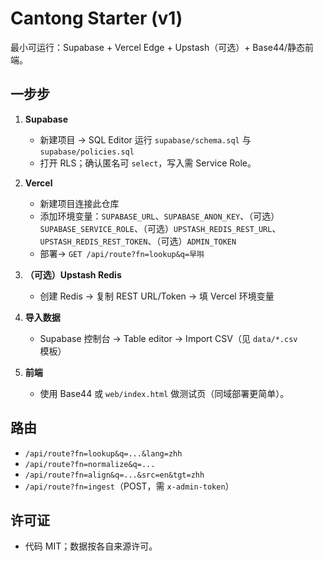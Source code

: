 
# Cantong Starter (v1)

最小可运行：Supabase + Vercel Edge + Upstash（可选）+ Base44/静态前端。

## 一步步

1. **Supabase**
   - 新建项目 → SQL Editor 运行 `supabase/schema.sql` 与 `supabase/policies.sql`
   - 打开 RLS；确认匿名可 `select`，写入需 Service Role。

2. **Vercel**
   - 新建项目连接此仓库
   - 添加环境变量：`SUPABASE_URL`、`SUPABASE_ANON_KEY`、（可选）`SUPABASE_SERVICE_ROLE`、（可选）`UPSTASH_REDIS_REST_URL`、`UPSTASH_REDIS_REST_TOKEN`、（可选）`ADMIN_TOKEN`
   - 部署→ `GET /api/route?fn=lookup&q=早唞`

3. **（可选）Upstash Redis**
   - 创建 Redis → 复制 REST URL/Token → 填 Vercel 环境变量

4. **导入数据**
   - Supabase 控制台 → Table editor → Import CSV（见 `data/*.csv` 模板）

5. **前端**
   - 使用 Base44 或 `web/index.html` 做测试页（同域部署更简单）。

## 路由

- `/api/route?fn=lookup&q=...&lang=zhh`
- `/api/route?fn=normalize&q=...`
- `/api/route?fn=align&q=...&src=en&tgt=zhh`
- `/api/route?fn=ingest`（POST，需 `x-admin-token`）

## 许可证
- 代码 MIT；数据按各自来源许可。
